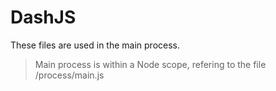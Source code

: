 # DashJS
These files are used in the main process.

> Main process is within a Node scope, refering to the file /process/main.js